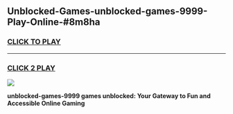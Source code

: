 
## Unblocked-Games-unblocked-games-9999-Play-Online-#8m8ha
<h3>
<a href="https://premium.freeplayer.one?title=unblocked-games-9999&ref=27F">CLICK TO PLAY</a></h3>
<hr>

<h3>
<a href="https://premium.freeplayer.one?title=unblocked-games-9999&ref=27F">CLICK 2 PLAY</a>
  
</h3>

<a href="https://premium.freeplayer.one?title=unblocked-games-9999&ref=27F"><img src="https://clearcache.store/games.png"></a>


**unblocked-games-9999 games unblocked: Your Gateway to Fun and Accessible Online Gaming**
